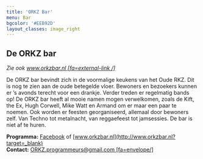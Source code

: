 ```yaml
---
title: 'ORKZ Bar'
menu: Bar
bgcolor: '#EEB92D'
layout_classes: image_right
---
```


De ORKZ bar
----------

*Zie ook [www.orkzbar.nl [fa=external-link /]](http://www.orkzbar.nl?target=_blank)*

De ORKZ bar bevindt zich in de voormalige keukens van het Oude RKZ. Dit is nog te zien aan de oude betegelde vloer. Bewoners en bezoekers kunnen er ’s avonds terecht voor een drankje. Verder treden er regelmatig bands op! De ORKZ bar heeft al mooie namen mogen verwelkomen, zoals de Kift, the Ex, Hugh Corwell, Mike Watt en Armand om er maar een paar te noemen. Ook worden er feesten georganiseerd, allemaal door bewoners zelf. Van Techno tot metalnacht, van reggaefeest tot jamsessies. De bar is niet af te huren. 

**Programma:** [Facebook](https://www.facebook.com/orkzbar?target=_blank) of [www.orkzbar.nl](http://www.orkzbar.nl?target=_blank)<br/>
**Contact:** [ORKZ.programmeurs@gmail.com [fa=envelope/]](mailto:ORKZ.programmeurs@gmail.com)


